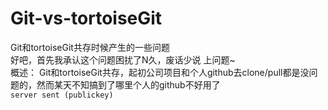 # Git-vs-tortoiseGit
<p>
Git和tortoiseGit共存时候产生的一些问题</br>
好吧，首先我承认这个问题困扰了N久，废话少说 上问题~</br>
概述： Git和tortoiseGit共存，起初公司项目和个人github去clone/pull都是没问题的，然而某天不知搞到了哪里个人的github不好用了</br>
<code>server sent (publickey)</code>
</p>
